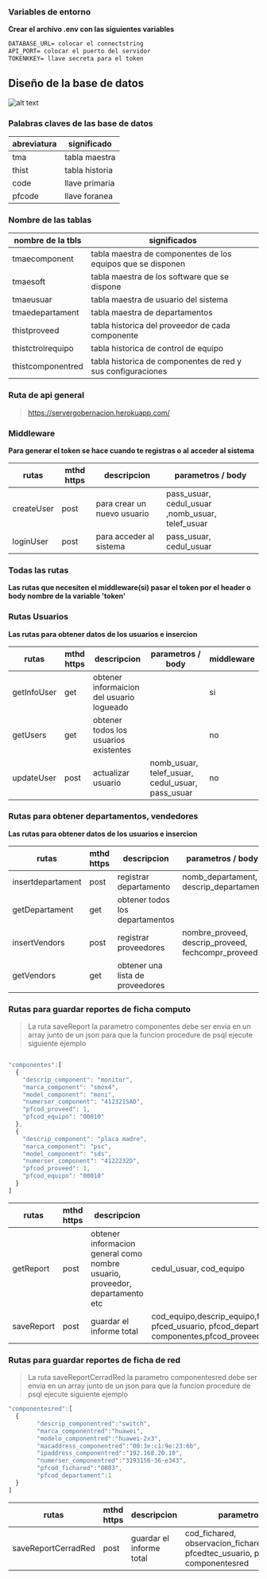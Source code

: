 ### Variables de entorno
**Crear el archivo .env con las siguientes variables**
```diff
DATABASE_URL= colocar el connectstring
API_PORT= colocar el puerto del servidor
TOKENKKEY= llave secreta para el token
````

## Diseño de la base de datos
![alt text](./arquitectura/db.PNG)

### Palabras claves de las base de datos
| abreviatura | significado    |
| ----------- | -------------- |
| tma         | tabla maestra  |
| thist       | tabla historia |
| code        | llave primaria |
| pfcode      | llave foranea  |

### Nombre de las tablas 
| nombre de la tbls | significados                                                |
| ----------------- | ----------------------------------------------------------- |
| tmaecomponent     | tabla maestra de componentes de los equipos que se disponen |
| tmaesoft          | tabla maestra de los software que se dispone                |
| tmaeusuar         | tabla maestra de usuario del sistema                        |
| tmaedepartament   | tabla maestra de departamentos                              |
| thistproveed      | tabla historica del proveedor de cada componente            |
| thistctrolrequipo | tabla historica de control de equipo                        |
| thistcomponentred | tabla historica de componentes de red y sus configuraciones |

### Ruta de api general
> https://servergobernacion.herokuapp.com/

### Middleware
**Para generar el token se hace cuando te registras o al acceder al sistema**

| rutas      | mthd https | descripcion                 | parametros / body                                |
| ---------- | ---------- | --------------------------- | ------------------------------------------------ |
| createUser | post       | para crear un nuevo usuario | pass_usuar, cedul_usuar ,nomb_usuar, telef_usuar |
| loginUser  | post       | para acceder al sistema     | pass_usuar, cedul_usuar                          |


### Todas las rutas
**Las rutas que necesiten el middleware(si) pasar el token por el header o body nombre de la variable 'token'**


### Rutas Usuarios
**Las rutas para obtener datos de los usuarios e insercion**

| rutas| mthd https | descripcion| parametros / body | middleware |
| -----| ---------- | ---------- |------------------ | ---------- |
| getInfoUser| get  | obtener informaicion del usuario logueado|  | si |
| getUsers   | get  | obtener todos los usuarios existentes    |  | no |
| updateUser | post | actualizar usuario| nomb_usuar, telef_usuar, cedul_usuar, pass_usuar| no |


### Rutas para obtener departamentos, vendedores 
**Las rutas para obtener datos de los usuarios e insercion**

| rutas| mthd https | descripcion| parametros / body | middleware |
| -----| ---------- | ---------- |------------------ | ---------- |
| insertdepartament| post| registrar departamento     | nomb_departament, descrip_departament  |  no |
| getDepartament| get| obtener todos los departamentos|   |  no |
| insertVendors | post  | registrar proveedores       | nombre_proveed, descrip_proveed, fechcompr_proveed  |  no |
| getVendors | get  | obtener una lista de proveedores|   |  no |



### Rutas para guardar reportes de ficha computo

> La ruta saveReport la parametro componentes debe ser envia en un array junto de un json para que la funcion procedure de psql ejecute siguiente ejemplo

```js

"componentes":[
  {
    "descrip_component": "monitor",
    "marca_component": "smox4",
    "model_component": "moni",
    "numerser_component": "412321SAD",
    "pfcod_proveed": 1,
    "pfcod_equipo": "00010"
  },
  {
    "descrip_component": "placa madre",
    "marca_component": "psc",
    "model_component": "sds",
    "numerser_component": "4122232D",
    "pfcod_proveed": 1,
    "pfcod_equipo": "00010"
  }
]
```

| rutas| mthd https | descripcion| parametros / body | middleware |
| -----| ---------- | ---------- |------------------ | ---------- |
| getReport  | post | obtener informacion general como nombre usuario, proveedor, departamento etc | cedul_usuar, cod_equipo | no |
| saveReport | post | guardar el informe total| cod_equipo,descrip_equipo,fechactrol_equipo,firma_equipo,grupoctrol_equipo, pfced_usuario, pfcod_departament, componentes,pfcod_proveed,nomb_soft,descrip_soft licencia_soft | no |


### Rutas para guardar reportes de ficha de red

>La ruta saveReportCerradRed la parametro componentesred debe ser envia en un array junto de un json para que la funcion procedure de psql ejecute siguiente ejemplo


```js
"componentesred":[
  { 
		"descrip_componentred":"switch", 
		"marca_componentred":"huawei", 
		"modelo_componentred":"huawei-2x3", 
		"macaddress_componentred":"00:3e:c1:9e:23:6b", 
		"ipaddress_componentred":"192.168.20.10",
		"numerser_componentred":"3193156-36-e343", 
		"pfcod_fichared":"0003", 
		"pfcod_departament":1
  }
]
```

| rutas| mthd https | descripcion| parametros / body | middleware |
| -----| ---------- | ---------- |------------------ | ---------- |
| saveReportCerradRed | post | guardar el informe total| cod_fichared, observacion_fichared,pfced_usuario, pfcedtec_usuario, pfcedjef_usuario, componentesred | no |

